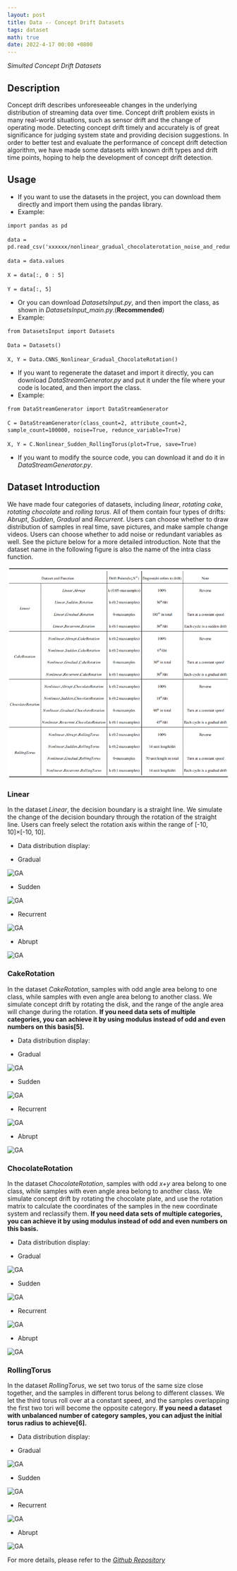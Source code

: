 ```yaml
---
layout: post
title: Data -- Concept Drift Datasets
tags: dataset
math: true
date: 2022-4-17 00:00 +0800
---
```


*Simulted Concept Drift Datasets*

## Description

Concept drift describes unforeseeable changes in the underlying distribution of streaming data over time. Concept drift problem exists in many real-world situations, such as sensor drift and the change of operating mode. Detecting concept drift timely and accurately is of great significance for judging system state and providing decision suggestions. In order to better test and evaluate the performance of concept drift detection algorithm, we have made some datasets with known drift types and drift time points, hoping to help the development of concept drift detection.

## Usage

- If you want to use the datasets in the project, you can download them directly and import them using the pandas library.  
- Example:

```
import pandas as pd

data = pd.read_csv('xxxxxx/nonlinear_gradual_chocolaterotation_noise_and_redunce.csv')

data = data.values 

X = data[:, 0 : 5] 

Y = data[:, 5] 
``` 

- Or you can download *DatasetsInput.py*, and then import the class, as shown in *DatasetsInput_main.py*.(**Recommended**)
- Example:

```
from DatasetsInput import Datasets

Data = Datasets()

X, Y = Data.CNNS_Nonlinear_Gradual_ChocolateRotation()
``` 

- If you want to regenerate the dataset and import it directly, you can download *DataStreamGenerator.py* and put it under the file where your code is located, and then import the class.  
- Example:

```
from DataStreamGenerator import DataStreamGenerator

C = DataStreamGenerator(class_count=2, attribute_count=2, sample_count=100000, noise=True, redunce_variable=True)

X, Y = C.Nonlinear_Sudden_RollingTorus(plot=True, save=True)
``` 

- If you want to modify the source code, you can download it and do it in *DataStreamGenerator.py*.

## Dataset Introduction
We have made four categories of datasets, including *linear*, *rotating cake*, *rotating chocolate* and *rolling torus*. All of them contain four types of drifts: *Abrupt*, *Sudden*, *Gradual* and *Recurrent*. Users can choose whether to draw distribution of samples in real time, save pictures, and make sample change videos. Users can choose whether to add noise or redundant variables as well. See the picture below for a more detailed introduction. Note that the dataset name in the following figure is also the name of the intra class function.  

![GA](https://github.com/Samlzy/pics/raw/Samlzy-patch-1/table1.png)

### Linear
In the dataset *Linear*, the decision boundary is a straight line. We simulate the change of the decision boundary through the rotation of the straight line. Users can freely select the rotation axis within the range of [-10, 10]×[-10, 10].

- Data distribution display:

* Gradual

![GA](https://github.com/Samlzy/pics/raw/Samlzy-patch-1/figure_linear_gradual_rotation_noise_and_redunce.gif)

* Sudden

![GA](https://github.com/Samlzy/pics/raw/Samlzy-patch-1/figure_linear_sudden_rotation_noise_and_redunce.gif)

* Recurrent 

![GA](https://github.com/Samlzy/pics/raw/Samlzy-patch-1/figure_linear_recurrent_rotation_noise_and_redunce.gif)

* Abrupt

![GA](https://github.com/Samlzy/pics/raw/Samlzy-patch-1/figure_linear_abrupt_noise_and_redunce.gif)


### CakeRotation
In the dataset *CakeRotation*, samples with odd angle area belong to one class, while samples with even angle area belong to another class. We simulate concept drift by rotating the disk, and the range of the angle area will change during the rotation. **If you need data sets of multiple categories, you can achieve it by using modulus instead of odd and even numbers on this basis[5].**
- Data distribution display:

* Gradual

![GA](https://github.com/Samlzy/pics/raw/Samlzy-patch-1/figure_nonlinear_gradual_cakerotation_noise_and_redunce.gif)

* Sudden

![GA](https://github.com/Samlzy/pics/raw/Samlzy-patch-1/figure_nonlinear_sudden_cakerotation_noise_and_redunce.gif)

* Recurrent 

![GA](https://github.com/Samlzy/pics/raw/Samlzy-patch-1/figure_nonlinear_recurrent_cakerotation_noise_and_redunce.gif)

* Abrupt

![GA](https://github.com/Samlzy/pics/raw/Samlzy-patch-1/figure_nonlinear_abrupt_cakerotation_noise_and_redunce.gif)


### ChocolateRotation
In the dataset *ChocolateRotation*, samples with odd *x+y* area belong to one class, while samples with even angle area belong to another class. We simulate concept drift by rotating the chocolate plate, and use the rotation matrix to calculate the coordinates of the samples in the new coordinate system and reclassify them. **If you need data sets of multiple categories, you can achieve it by using modulus instead of odd and even numbers on this basis.**
- Data distribution display:

* Gradual

![GA](https://github.com/Samlzy/pics/raw/Samlzy-patch-1/nonlinear_gradual_chocolaterotation_noise_and_redunce.gif)

* Sudden

![GA](https://github.com/Samlzy/pics/raw/Samlzy-patch-1/figure_nonlinear_sudden_chocolaterotation_noise_and_redunce.gif)

* Recurrent 

![GA](https://github.com/Samlzy/pics/raw/Samlzy-patch-1/figure_nonlinear_recurrent_chocolaterotation_noise_and_redunce.gif)

* Abrupt

![GA](https://github.com/Samlzy/pics/raw/Samlzy-patch-1/figure_nonlinear_abrupt_chocolaterotation_noise_and_redunce.gif)


### RollingTorus
In the dataset *RollingTorus*, we set two torus of the same size close together, and the samples in different torus belong to different classes. We let the third torus roll over at a constant speed, and the samples overlapping the first two tori will become the opposite category. **If you need a dataset with unbalanced number of category samples, you can adjust the initial torus radius to achieve[6].**
- Data distribution display:

* Gradual

![GA](https://github.com/Samlzy/pics/raw/Samlzy-patch-1/figure_nonlinear_gradual_rollingtorus_noise_and_redunce.gif)

* Sudden

![GA](https://github.com/Samlzy/pics/raw/Samlzy-patch-1/figure_nonlinear_sudden_rollingtorus_noise_and_redunce.gif)

* Recurrent 

![GA](https://github.com/Samlzy/pics/raw/Samlzy-patch-1/figure_nonlinear_recurrent_rollingtorus_noise_and_redunce.gif)

* Abrupt

![GA](https://github.com/Samlzy/pics/raw/Samlzy-patch-1/figure_nonlinear_abrupt_rollingtorus_noise_and_redunce.gif)


For more details, please refer to the [*Github Repository*](https://github.com/THUFDD/THU-Concept-Drift-Datasets)
